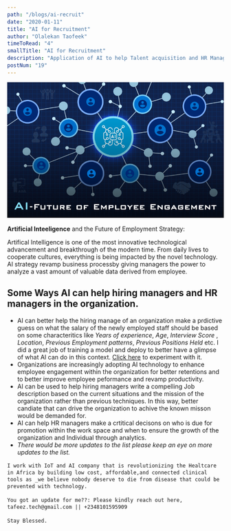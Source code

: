 ```yaml
---
path: "/blogs/ai-recruit"
date: "2020-01-11"
title: "AI for Recruitment"
author: "Olalekan Taofeek"
timeToRead: "4"
smallTitle: "AI for Recruitment"
description: "Application of AI to help Talent acquisition and HR Managers making some decisions."
postNum: "19"
---
```


<img src="./cover_19.jpg"/>
<br/>

**Artificial Inteeligence** and the Future of Employment Strategy:

Artifical Intelligence is one of the most innovative technological advancement and breakthrough of the modern time. From daily lives to cooperate cultures, everything is being impacted by the novel technology. AI strategy revamp business processby giving managers the power to analyze a vast amount of valuable data derived from employee.

## Some Ways AI can help hiring managers and HR managers in the organization.

- AI can better help the hiring manage of an organization make a prdictive guess on what the salary of the newly employed staff should be based on some characteritics like _Years of experience_, _Age_, _Interview Score_ , _Location_, _Previous Employment patterns_, _Previous Positions Held_ etc. I did a great job of training a model and deploy to better have a glimpse of what AI can do in this context. [Click here](https://salaryforcast.herokuapp.com/) to experiment with it.
- Organizations are increasingly adopting AI technology to enhance employee engagement within the organization for better retentions and to better improve employee peformance and revamp productivity.
- AI can be used to help hiring managers write a compelling Job description based on the current situations and the mission of the organization rather than previous techniques. In this way, better candiate that can drive the organization to achive the known misson would be demanded for.
- AI can help HR managers make a crtitical decisons on who is due for promotion within the work space and when to ensure the growth of the organization and Individual through analytics.
- _There would be more updates to the list please keep an eye on more updates to the list._

```
I work with IoT and AI company that is revolutionizing the Healtcare in Africa by building low cost, affordable,and connected clinical tools as _we believe nobody deserve to die from disease that could be prevented with technology.

You got an update for me??: Please kindly reach out here, tafeez.tech@gmail.com || +2348101595909

Stay Blessed.
```
